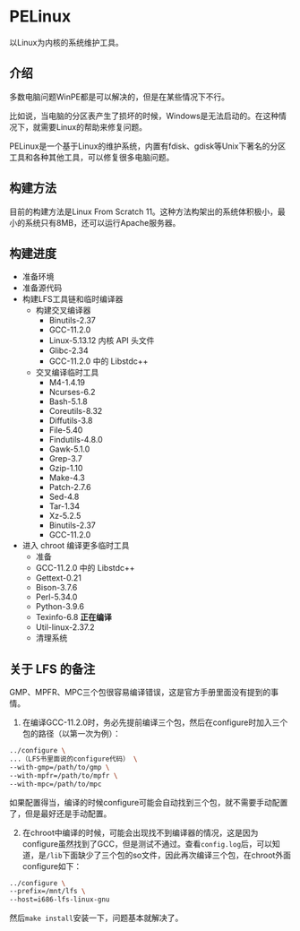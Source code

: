 # PELinux
以Linux为内核的系统维护工具。

## 介绍
多数电脑问题WinPE都是可以解决的，但是在某些情况下不行。

比如说，当电脑的分区表产生了损坏的时候，Windows是无法启动的。在这种情况下，就需要Linux的帮助来修复问题。

PELinux是一个基于Linux的维护系统，内置有fdisk、gdisk等Unix下著名的分区工具和各种其他工具，可以修复很多电脑问题。

## 构建方法
目前的构建方法是Linux From Scratch 11。这种方法构架出的系统体积极小，最小的系统只有8MB，还可以运行Apache服务器。

## 构建进度
* 准备环境
* 准备源代码
* 构建LFS工具链和临时编译器
  - 构建交叉编译器
    * Binutils-2.37
    * GCC-11.2.0
    * Linux-5.13.12 内核 API 头文件
    * Glibc-2.34
    * GCC-11.2.0 中的 Libstdc++
  - 交叉编译临时工具
    * M4-1.4.19
    * Ncurses-6.2
    * Bash-5.1.8
    * Coreutils-8.32
    * Diffutils-3.8
    * File-5.40
    * Findutils-4.8.0
    * Gawk-5.1.0
    * Grep-3.7
    * Gzip-1.10
    * Make-4.3
    * Patch-2.7.6
    * Sed-4.8
    * Tar-1.34
    * Xz-5.2.5
    * Binutils-2.37
    * GCC-11.2.0
* 进入 chroot 编译更多临时工具
  - 准备
  - GCC-11.2.0 中的 Libstdc++
  - Gettext-0.21
  - Bison-3.7.6
  - Perl-5.34.0
  - Python-3.9.6
  - Texinfo-6.8                   **正在编译**
  - Util-linux-2.37.2
  - 清理系统

## 关于 LFS 的备注
GMP、MPFR、MPC三个包很容易编译错误，这是官方手册里面没有提到的事情。
1. 在编译GCC-11.2.0时，务必先提前编译三个包，然后在configure时加入三个包的路径（以第一次为例）：
```bash
../configure \
...（LFS书里面说的configure代码） \
--with-gmp=/path/to/gmp \
--with-mpfr=/path/to/mpfr \
--with-mpc=/path/to/mpc
```
如果配置得当，编译的时候configure可能会自动找到三个包，就不需要手动配置了，但是最好还是手动配置。

2. 在chroot中编译的时候，可能会出现找不到编译器的情况，这是因为configure虽然找到了GCC，但是测试不通过。查看`config.log`后，可以知道，是`/lib`下面缺少了三个包的so文件，因此再次编译三个包，在chroot外面configure如下：
```bash
../configure \
--prefix=/mnt/lfs \
--host=i686-lfs-linux-gnu
```
然后`make install`安装一下，问题基本就解决了。